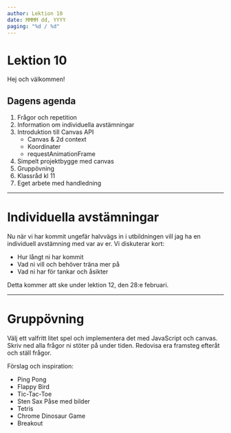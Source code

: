 ```yaml
---
author: Lektion 10
date: MMMM dd, YYYY
paging: "%d / %d"
---
```


# Lektion 10

Hej och välkommen!

## Dagens agenda

1. Frågor och repetition
2. Information om individuella avstämningar
3. Introduktion till Canvas API
   - Canvas & 2d context
   - Koordinater
   - requestAnimationFrame
4. Simpelt projektbygge med canvas
5. Gruppövning
6. Klassråd kl 11
7. Eget arbete med handledning

---

# Individuella avstämningar

Nu när vi har kommit ungefär halvvägs in i utbildningen vill jag ha en individuell avstämning med var av er. Vi diskuterar kort:

- Hur långt ni har kommit
- Vad ni vill och behöver träna mer på
- Vad ni har för tankar och åsikter

Detta kommer att ske under lektion 12, den 28:e februari.

---

# Gruppövning

Välj ett valfritt litet spel och implementera det med JavaScript och canvas. Skriv ned alla frågor ni stöter på under tiden. Redovisa era framsteg efteråt och ställ frågor.

Förslag och inspiration:

- Ping Pong
- Flappy Bird
- Tic-Tac-Toe
- Sten Sax Påse med bilder
- Tetris
- Chrome Dinosaur Game
- Breakout
